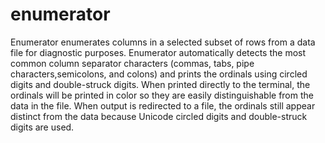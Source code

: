 # enumerator
Enumerator enumerates columns in a selected subset of rows from a data file 
for diagnostic purposes. Enumerator automatically detects the most common
column separator characters (commas, tabs, pipe characters,semicolons, and colons)
and prints the ordinals using circled digits and double-struck digits. When
printed directly to the terminal, the ordinals will be printed in color so
they are easily distinguishable from the data in the file. When output is
redirected to a file, the ordinals still appear distinct from the data
because Unicode circled digits and double-struck digits are used.

